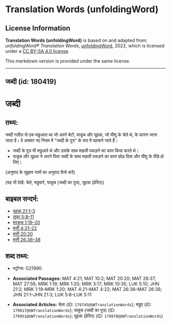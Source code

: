 # Translation Words (unfoldingWord)

## License Information

**Translation Words (unfoldingWord)** is based on and adapted from: _unfoldingWord® Translation Words_, [unfoldingWord](https://unfoldingword.org/utw), 2022, which is licensed under a [CC BY-SA 4.0 license](https://creativecommons.org/licenses/by-sa/4.0/legalcode.en).

This markdown version is provided under the same license.



--------------------------------

## जब्दी (id: 180419)

जब्दी
=====

तथ्य:
-----

जब्दी गलील से एक मछुआरा था जो अपने बेटों, याकूब और यूहन्ना, जो यीशु के चेले थे, के कारण जाना जाता है। वे अक्सर नए नियम में "जब्दी के पुत्र" के रूप में पहचाने जाते हैं।

* जब्दी के पुत्र भी मछुआरे थे और उसके साथ मछली पकड़ने का काम किया करते थे।
* याकूब और यूहन्ना ने अपने पिता जब्दी के साथ मछली पकड़ने का काम छोड़ दिया और यीशु के पीछे हो लिए।

(अनुवाद के सुझाव नामों का अनुवाद कैसे करें)

(यह भी देखें: चेले, मछुवारे, याकूब (जब्दी का पुत्र), यूहन्ना (प्रेरित))

बाइबल सन्दर्भ:
--------------

* [यूहन्ना 21:1–3](https://ref.ly/John21:1-John21:3)
* [लूका 5:8–11](https://ref.ly/Luke5:8-Luke5:11)
* [मरकुस 1:19–20](https://ref.ly/Mark1:19-Mark1:20)
* [मत्ती 4:21–22](https://ref.ly/Matt4:21-Matt4:22)
* [मत्ती 20:20](https://ref.ly/Matt20:20)
* [मत्ती 26:36–38](https://ref.ly/Matt26:36-Matt26:38)

शब्द तथ्य:
----------

* स्ट्रोंग्स: G21990

* **Associated Passages:** MAT 4:21; MAT 10:2; MAT 20:20; MAT 26:37; MAT 27:56; MRK 1:19; MRK 1:20; MRK 3:17; MRK 10:35; LUK 5:10; JHN 21:2; MRK 1:19–MRK 1:20; MAT 4:21–MAT 4:22; MAT 26:36–MAT 26:38; JHN 21:1–JHN 21:3; LUK 5:8–LUK 5:11
* **Associated Articles:** चेला (ID: `179745@UWTranslationWords`); मछुए (ID: `179817@UWTranslationWords`); याकूब (जब्दी का पुत्र) (ID: `179951@UWTranslationWords`); यूहन्ना (प्रेरित) (ID: `179978@UWTranslationWords`)


